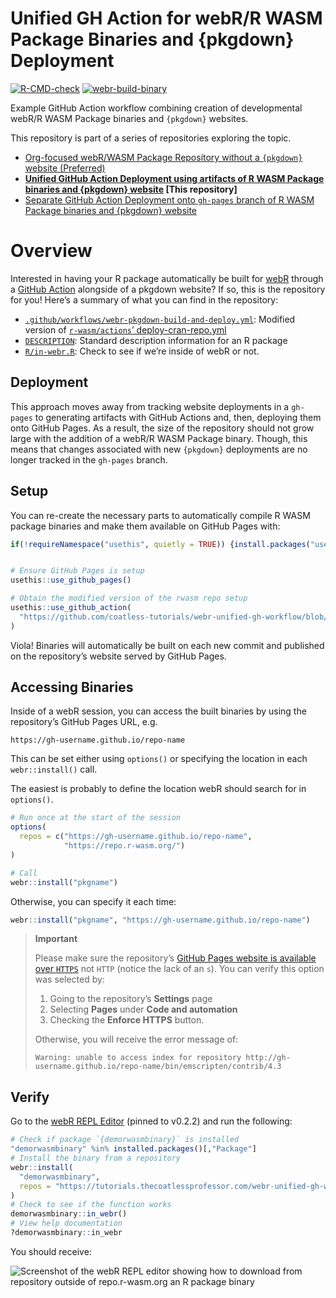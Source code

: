 
# Unified GH Action for webR/R WASM Package Binaries and {pkgdown} Deployment

<!-- badges: start -->

[![R-CMD-check](https://github.com/coatless-tutorials/webr-github-action-wasm-binaries/actions/workflows/R-CMD-check.yaml/badge.svg)](https://github.com/coatless-tutorials/webr-github-action-wasm-binaries/actions/workflows/R-CMD-check.yaml)
[![webr-build-binary](https://github.com/coatless-tutorials/webr-github-action-wasm-binaries/actions/workflows/deploy-cran-repo.yml/badge.svg)](https://github.com/coatless-tutorials/webr-github-action-wasm-binaries/actions/workflows/deploy-cran-repo.yml)
<!-- badges: end -->

Example GitHub Action workflow combining creation of developmental
webR/R WASM Package binaries and `{pkgdown}` websites.

This repository is part of a series of repositories exploring the topic.

- [Org-focused webR/WASM Package Repository without a `{pkgdown}`
  website
  (Preferred)](https://github.com/coatless-tutorials/webr-org-gh-action)
- **[Unified GitHub Action Deployment using artifacts of R WASM Package
  binaries and {pkgdown}
  website](https://github.com/coatless-tutorials/webr-unified-gh-workflow)
  \[This repository\]**
- [Separate GitHub Action Deployment onto `gh-pages` branch of R WASM
  Package binaries and {pkgdown}
  website](https://github.com/coatless-tutorials/webr-github-action-wasm-binaries)

# Overview

Interested in having your R package automatically be built for
[webR](https://docs.r-wasm.org/webr/latest/) through a [GitHub
Action](https://github.com/features/actions) alongside of a pkgdown
website? If so, this is the repository for you! Here’s a summary of what
you can find in the repository:

- [`.github/workflows/webr-pkgdown-build-and-deploy.yml`](.github/workflows/webr-pkgdown-build-and-deploy.yml):
  Modified version of [`r-wasm/actions`’
  deploy-cran-repo.yml](https://github.com/r-wasm/actions/blob/d21bf7da50e539df543bbee973087ec585deaba6/examples/deploy-cran-repo.yml)
- [`DESCRIPTION`](DESCRIPTION): Standard description information for an
  R package
- [`R/in-webr.R`](R/in-webr.R): Check to see if we’re inside of webR or
  not.

## Deployment

This approach moves away from tracking website deployments in a
`gh-pages` to generating artifacts with GitHub Actions and, then,
deploying them onto GitHub Pages. As a result, the size of the
repository should not grow large with the addition of a webR/R WASM
Package binary. Though, this means that changes associated with new
`{pkgdown}` deployments are no longer tracked in the `gh-pages` branch.

## Setup

You can re-create the necessary parts to automatically compile R WASM
package binaries and make them available on GitHub Pages with:

``` r
if(!requireNamespace("usethis", quietly = TRUE)) {install.packages("usethis")}


# Ensure GitHub Pages is setup
usethis::use_github_pages()

# Obtain the modified version of the rwasm repo setup
usethis::use_github_action(
  "https://github.com/coatless-tutorials/webr-unified-gh-workflow/blob/main/.github/workflows/webr-pkgdown-build-and-deploy.yml"
)
```

Viola! Binaries will automatically be built on each new commit and
published on the repository’s website served by GitHub Pages.

## Accessing Binaries

Inside of a webR session, you can access the built binaries by using the
repository’s GitHub Pages URL, e.g.

    https://gh-username.github.io/repo-name

This can be set either using `options()` or specifying the location in
each `webr::install()` call.

The easiest is probably to define the location webR should search for in
`options()`.

``` r
# Run once at the start of the session
options(
  repos = c("https://gh-username.github.io/repo-name", 
            "https://repo.r-wasm.org/")
)

# Call
webr::install("pkgname")
```

Otherwise, you can specify it each time:

``` r
webr::install("pkgname", "https://gh-username.github.io/repo-name")
```

<div>

> **Important**
>
> Please make sure the repository’s [GitHub Pages website is available
> over
> `HTTPS`](https://docs.github.com/en/pages/getting-started-with-github-pages/securing-your-github-pages-site-with-https#enforcing-https-for-your-github-pages-site)
> not `HTTP` (notice the lack of an `s`). You can verify this option was
> selected by:
>
> 1.  Going to the repository’s **Settings** page
> 2.  Selecting **Pages** under **Code and automation**
> 3.  Checking the **Enforce HTTPS** button.
>
> Otherwise, you will receive the error message of:
>
>     Warning: unable to access index for repository http://gh-username.github.io/repo-name/bin/emscripten/contrib/4.3

</div>

## Verify

Go to the [webR REPL Editor](https://webr.r-wasm.org/v0.2.2/) (pinned to
v0.2.2) and run the following:

``` r
# Check if package `{demorwasmbinary}` is installed
"demorwasmbinary" %in% installed.packages()[,"Package"]
# Install the binary from a repository
webr::install(
  "demorwasmbinary", 
  repos = "https://tutorials.thecoatlessprofessor.com/webr-unified-gh-workflow/"
)
# Check to see if the function works
demorwasmbinary::in_webr()
# View help documentation
?demorwasmbinary::in_webr
```

You should receive:

![Screenshot of the webR REPL editor showing how to download from
repository outside of repo.r-wasm.org an R package
binary](man/figures/demo-of-package-working-in-webr-repl.png)
